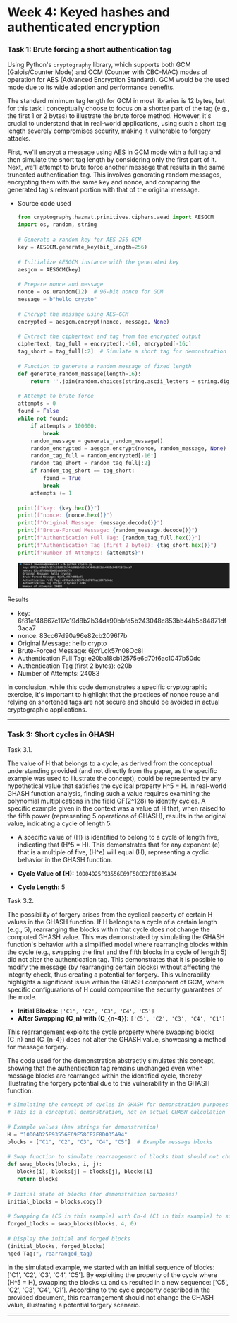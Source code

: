 # Week 4: Keyed hashes and authenticated encryption

### Task 1: Brute forcing a short authentication tag

Using Python's `cryptography` library, which supports both GCM (Galois/Counter Mode) and CCM (Counter with CBC-MAC) modes of operation for AES (Advanced Encryption Standard).  GCM would be the used mode due to its wide adoption and performance benefits.

The standard minimum tag length for GCM in most libraries is 12 bytes, but for this task i conceptually choose to focus on a shorter part of the tag (e.g., the first 1 or 2 bytes) to illustrate the brute force method. However, it's crucial to understand that in real-world applications, using such a short tag length severely compromises security, making it vulnerable to forgery attacks.

First, we'll encrypt a message using AES in GCM mode with a full tag and then simulate the short tag length by considering only the first part of it. Next, we'll attempt to brute force another message that results in the same truncated authentication tag. This involves generating random messages, encrypting them with the same key and nonce, and comparing the generated tag's relevant portion with that of the original message.

- Source code used
  ````py
  from cryptography.hazmat.primitives.ciphers.aead import AESGCM
  import os, random, string
  
  # Generate a random key for AES-256 GCM
  key = AESGCM.generate_key(bit_length=256)
  
  # Initialize AESGCM instance with the generated key
  aesgcm = AESGCM(key)
  
  # Prepare nonce and message
  nonce = os.urandom(12)  # 96-bit nonce for GCM
  message = b"hello crypto"
  
  # Encrypt the message using AES-GCM
  encrypted = aesgcm.encrypt(nonce, message, None)
  
  # Extract the ciphertext and tag from the encrypted output
  ciphertext, tag_full = encrypted[:-16], encrypted[-16:]
  tag_short = tag_full[:2]  # Simulate a short tag for demonstration
  
  # Function to generate a random message of fixed length
  def generate_random_message(length=16):
      return ''.join(random.choices(string.ascii_letters + string.digits, k=length)).encode()
  
  # Attempt to brute force
  attempts = 0
  found = False
  while not found:
      if attempts > 100000:
          break
      random_message = generate_random_message()
      random_encrypted = aesgcm.encrypt(nonce, random_message, None)
      random_tag_full = random_encrypted[-16:]
      random_tag_short = random_tag_full[:2]
      if random_tag_short == tag_short:
          found = True
          break
      attempts += 1
  
  print(f"key: {key.hex()}")
  print(f"nonce: {nonce.hex()}")
  print(f"Original Message: {message.decode()}")
  print(f"Brute-Forced Message: {random_message.decode()}")
  print(f"Authentication Full Tag: {random_tag_full.hex()}")
  print(f"Authentication Tag (first 2 bytes): {tag_short.hex()}")
  print(f"Number of Attempts: {attempts}")
  ````
  ![sc](./sc01.png)
  
Results
- key: 6f81ef48667c117c19d8b2b34da90bbfd5b243048c853bb44b5c84871df3aca7
- nonce: 83cc67d90a96e82cb2096f7b
- Original Message: hello crypto
- Brute-Forced Message: 6jcYLck57n08Oc8l
- Authentication Full Tag: e20ba18cb12575e6d70f6ac1047b50dc
- Authentication Tag (first 2 bytes): e20b
- Number of Attempts: 24083

In conclusion, while this code demonstrates a specific cryptographic exercise, it's important to highlight that the practices of nonce reuse and relying on shortened tags are not secure and should be avoided in actual cryptographic applications.


----- 

### Task 3: Short cycles in GHASH

Task 3.1. 

The value of H that belongs to a cycle, as derived from the conceptual understanding provided (and not directly from the paper, as the specific example was used to illustrate the concept), could be represented by any hypothetical value that satisfies the cyclical property H^5 = H. In real-world GHASH function analysis, finding such a value requires examining the polynomial multiplications in the field GF(2^128) to identify cycles. A specific example given in the context was a value of H that, when raised to the fifth power (representing 5 operations of GHASH), results in the original value, indicating a cycle of length 5.

- A specific value of \(H\) is identified to belong to a cycle of length five, indicating that \(H^5 = H\). This demonstrates that for any exponent \(e\) that is a multiple of five, \(H^e\) will equal \(H\), representing a cyclic behavior in the GHASH function.

- **Cycle Value of \(H\):** `10D04D25F93556E69F58CE2F8D035A94`
- **Cycle Length:** 5

Task 3.2. 

The possibility of forgery arises from the cyclical property of certain H values in the GHASH function. If H belongs to a cycle of a certain length (e.g., 5), rearranging the blocks within that cycle does not change the computed GHASH value. This was demonstrated by simulating the GHASH function's behavior with a simplified model where rearranging blocks within the cycle (e.g., swapping the first and the fifth blocks in a cycle of length 5) did not alter the authentication tag. This demonstrates that it is possible to modify the message (by rearranging certain blocks) without affecting the integrity check, thus creating a potential for forgery. This vulnerability highlights a significant issue within the GHASH component of GCM, where specific configurations of H could compromise the security guarantees of the mode.

- **Initial Blocks:** `['C1', 'C2', 'C3', 'C4', 'C5']`
- **After Swapping \(C_n\) with \(C_{n-4}\):** `['C5', 'C2', 'C3', 'C4', 'C1']`

This rearrangement exploits the cycle property where swapping blocks \(C_n\) and \(C_{n-4}\) does not alter the GHASH value, showcasing a method for message forgery.
  
The code used for the demonstration abstractly simulates this concept, showing that the authentication tag remains unchanged even when message blocks are rearranged within the identified cycle, thereby illustrating the forgery potential due to this vulnerability in the GHASH function.
 ````py
# Simulating the concept of cycles in GHASH for demonstration purposes
# This is a conceptual demonstration, not an actual GHASH calculation

# Example values (hex strings for demonstration)
H = "10D04D25F93556E69F58CE2F8D035A94"
blocks = ["C1", "C2", "C3", "C4", "C5"]  # Example message blocks

# Swap function to simulate rearrangement of blocks that should not change the GHASH value due to cycle
def swap_blocks(blocks, i, j):
    blocks[i], blocks[j] = blocks[j], blocks[i]
    return blocks

# Initial state of blocks (for demonstration purposes)
initial_blocks = blocks.copy()

# Swapping Cn (C5 in this example) with Cn-4 (C1 in this example) to simulate forgery
forged_blocks = swap_blocks(blocks, 4, 0)

# Display the initial and forged blocks
(initial_blocks, forged_blocks)
nged Tag:", rearranged_tag)
  ````
In the simulated example, we started with an initial sequence of blocks: ['C1', 'C2', 'C3', 'C4', 'C5']. By exploiting the property of the cycle where \(H^5 = H\), swapping the blocks `C1` and `C5` resulted in a new sequence: ['C5', 'C2', 'C3', 'C4', 'C1']. According to the cycle property described in the provided document, this rearrangement should not change the GHASH value, illustrating a potential forgery scenario.

----

